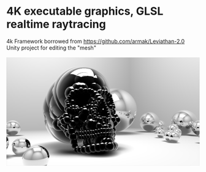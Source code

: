 # 4K executable graphics, GLSL realtime raytracing
4k Framework borrowed from https://github.com/armak/Leviathan-2.0<br/>
Unity project for editing the "mesh"<br/><br/>
![image](screenshot.png)
